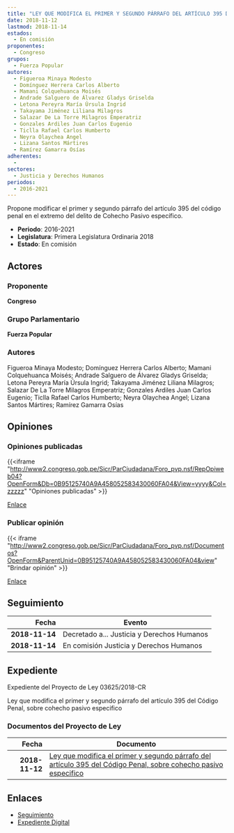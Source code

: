 ```yaml
---
title: "LEY QUE MODIFICA EL PRIMER Y SEGUNDO PÁRRAFO DEL ARTÍCULO 395 DEL CÓDIGO PENAL, SOBRE COHECHO PASIVO ESPECÍFICO"
date: 2018-11-12
lastmod: 2018-11-14
estados: 
  - En comisión
proponentes: 
  - Congreso
grupos: 
  - Fuerza Popular
autores: 
  - Figueroa Minaya Modesto
  - Domínguez Herrera Carlos Alberto
  - Mamani Colquehuanca Moisés
  - Andrade Salguero de Álvarez Gladys Griselda
  - Letona Pereyra María Úrsula Ingrid
  - Takayama Jiménez Liliana Milagros
  - Salazar De La Torre Milagros Emperatriz
  - Gonzales Ardiles Juan Carlos Eugenio
  - Ticlla Rafael Carlos Humberto
  - Neyra Olaychea Angel
  - Lizana Santos Mártires
  - Ramírez Gamarra Osías
adherentes: 
  - 
sectores: 
  - Justicia y Derechos Humanos
periodos: 
  - 2016-2021
---
```


Propone modificar el primer y segundo párrafo del artículo 395 del código penal en el extremo del delito de Cohecho Pasivo específico.

- **Periodo**: 2016-2021
- **Legislatura**: Primera Legislatura Ordinaria 2018
- **Estado**: En comisión

## Actores

### Proponente

**Congreso**

### Grupo Parlamentario

**Fuerza Popular**

### Autores

Figueroa Minaya Modesto; Domínguez Herrera Carlos Alberto; Mamani Colquehuanca Moisés; Andrade Salguero de Álvarez Gladys Griselda; Letona Pereyra María Úrsula Ingrid; Takayama Jiménez Liliana Milagros; Salazar De La Torre Milagros Emperatriz; Gonzales Ardiles Juan Carlos Eugenio; Ticlla Rafael Carlos Humberto; Neyra Olaychea Angel; Lizana Santos Mártires; Ramírez Gamarra Osías


## Opiniones

### Opiniones publicadas

{{<iframe "http://www2.congreso.gob.pe/Sicr/ParCiudadana/Foro_pvp.nsf/RepOpiweb04?OpenForm&Db=0B95125740A9A458052583430060FA04&View=yyyy&Col=zzzzz" "Opiniones publicadas" >}}

[Enlace](http://www2.congreso.gob.pe/Sicr/ParCiudadana/Foro_pvp.nsf/RepOpiweb04?OpenForm&Db=0B95125740A9A458052583430060FA04&View=yyyy&Col=zzzzz)
### Publicar opinión

{{< iframe "http://www2.congreso.gob.pe/Sicr/ParCiudadana/Foro_pvp.nsf/Documentos?OpenForm&ParentUnid=0B95125740A9A458052583430060FA04&view" "Brindar opinión" >}}

[Enlace](http://www2.congreso.gob.pe/Sicr/ParCiudadana/Foro_pvp.nsf/Documentos?OpenForm&ParentUnid=0B95125740A9A458052583430060FA04&view)

## Seguimiento

| Fecha | Evento |
|------:|--------|
| **2018-11-14** | Decretado a... Justicia y Derechos Humanos|
| **2018-11-14** | En comisión Justicia y Derechos Humanos|


## Expediente

Expediente del Proyecto de Ley 03625/2018-CR

Ley que modifica el primer y segundo párrafo del artículo 395 del Código Penal, sobre cohecho pasivo especifico


### Documentos del Proyecto de Ley

| Fecha | Documento |
|------:|--------|
| **2018-11-12** | [Ley que modifica el primer y segundo párrafo del artículo 395 del Código Penal, sobre cohecho pasivo especifico](http://www.leyes.congreso.gob.pe/Documentos/2016_2021/Proyectos_de_Ley_y_de_Resoluciones_Legislativas/PL0362520181112..pdf) |

## Enlaces 

- [Seguimiento](http://www2.congreso.gob.pe/Sicr/TraDocEstProc/CLProLey2016.nsf/f7fff46988ca05b1052578e100829cc7/accb4a10deef275c052583430073a51e?OpenDocument)
- [Expediente Digital](http://www2.congreso.gob.pe/Sicr/TraDocEstProc/CLProLey2016.nsf/f7fff46988ca05b1052578e100829cc7/accb4a10deef275c052583430073a51e?OpenDocument&Click=05257FB7005EB655.eb71d0cf91d8294e05256cdf006b5706/$Body/0.1C6C)
